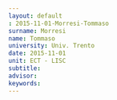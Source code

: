```yaml
---
layout: default 
: 2015-11-01-Morresi-Tommaso
surname: Morresi
name: Tommaso
university: Univ. Trento
date: 2015-11-01
unit: ECT - LISC
subtitle: 
advisor: 
keywords: 
---
```

